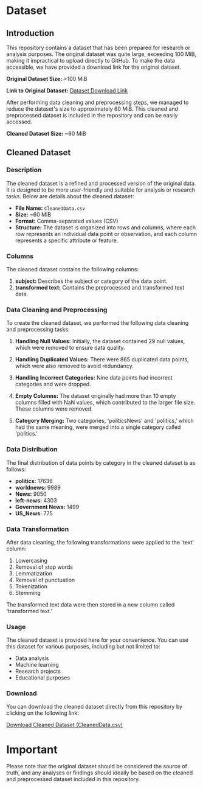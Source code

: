 # Dataset

## Introduction

This repository contains a dataset that has been prepared for research or analysis purposes. The original dataset was quite large, exceeding 100 MiB, making it impractical to upload directly to GitHub. To make the data accessible, we have provided a download link for the original dataset.

**Original Dataset Size:** >100 MiB

**Link to Original Dataset:** [Dataset Download Link](https://drive.google.com/file/d/1mi7RC0HwBDfVUrlVp7njD-0Z22rfayNA/view?usp=drive_link)

After performing data cleaning and preprocessing steps, we managed to reduce the dataset's size to approximately 60 MiB. This cleaned and preprocessed dataset is included in the repository and can be easily accessed.

**Cleaned Dataset Size:** ~60 MiB

## Cleaned Dataset

### Description

The cleaned dataset is a refined and processed version of the original data. It is designed to be more user-friendly and suitable for analysis or research tasks. Below are details about the cleaned dataset:

- **File Name:** `CleanedData.csv`
- **Size:** ~60 MiB
- **Format:** Comma-separated values (CSV)
- **Structure:** The dataset is organized into rows and columns, where each row represents an individual data point or observation, and each column represents a specific attribute or feature.

### Columns

The cleaned dataset contains the following columns:

1. **subject:** Describes the subject or category of the data point.
2. **transformed text:** Contains the preprocessed and transformed text data.

### Data Cleaning and Preprocessing

To create the cleaned dataset, we performed the following data cleaning and preprocessing tasks:

1. **Handling Null Values:** Initially, the dataset contained 29 null values, which were removed to ensure data quality.

2. **Handling Duplicated Values:** There were 865 duplicated data points, which were also removed to avoid redundancy.

3. **Handling Incorrect Categories:** Nine data points had incorrect categories and were dropped.

4. **Empty Columns:** The dataset originally had more than 10 empty columns filled with NaN values, which contributed to the larger file size. These columns were removed.

5. **Category Merging:** Two categories, 'politicsNews' and 'politics,' which had the same meaning, were merged into a single category called 'politics.'

### Data Distribution

The final distribution of data points by category in the cleaned dataset is as follows:

- **politics:** 17636
- **worldnews:** 9989
- **News:** 9050
- **left-news:** 4303
- **Government News:** 1499
- **US_News:** 775

### Data Transformation

After data cleaning, the following transformations were applied to the 'text' column:

1. Lowercasing
2. Removal of stop words
3. Lemmatization
4. Removal of punctuation
5. Tokenization
6. Stemming

The transformed text data were then stored in a new column called 'transformed text.'

### Usage

The cleaned dataset is provided here for your convenience. You can use this dataset for various purposes, including but not limited to:

- Data analysis
- Machine learning
- Research projects
- Educational purposes

### Download

You can download the cleaned dataset directly from this repository by clicking on the following link:

[Download Cleaned Dataset (CleanedData.csv)](https://github.com/Firoz1402/Semantic-Text-Classification-Research/blob/main/data/CleanedData.csv)

# Important

Please note that the original dataset should be considered the source of truth, and any analyses or findings should ideally be based on the cleaned and preprocessed dataset included in this repository.


